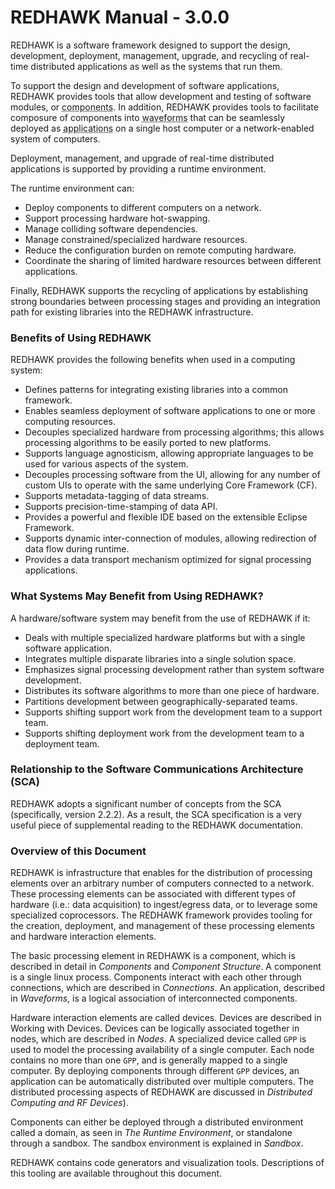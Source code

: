 # REDHAWK Manual - 3.0.0

REDHAWK is a software framework designed to support the design, development, deployment, management, upgrade, and recycling of real-time distributed applications as well as the systems that run them.

To support the design and development of software applications, REDHAWK provides tools that allow development and testing of software modules, or <abbr title="See Glossary.">components</abbr>.
In addition, REDHAWK provides tools to facilitate composure of components into
<abbr title="See Glossary.">waveforms</abbr> that can be seamlessly deployed as
<abbr title="See Glossary.">applications</abbr> on a single host computer or a network-enabled system of computers.

Deployment, management, and upgrade of real-time distributed applications is supported by providing a runtime environment.

The runtime environment can:

  - Deploy components to different computers on a network.
  - Support processing hardware hot-swapping.
  - Manage colliding software dependencies.
  - Manage constrained/specialized hardware resources.
  - Reduce the configuration burden on remote computing hardware.
  - Coordinate the sharing of limited hardware resources between different applications.

Finally, REDHAWK supports the recycling of applications by establishing strong boundaries between processing stages and providing an integration path for existing libraries into the REDHAWK infrastructure.

### Benefits of Using REDHAWK

REDHAWK provides the following benefits when used in a computing system:

  - Defines patterns for integrating existing libraries into a common framework.
  - Enables seamless deployment of software applications to one or more computing resources.
  - Decouples specialized hardware from processing algorithms; this allows processing algorithms to be easily ported to new platforms.
  - Supports language agnosticism, allowing appropriate languages to be used for various aspects of the system.
  - Decouples processing software from the UI, allowing for any number of custom UIs to operate with the same underlying Core Framework (CF).
  - Supports metadata-tagging of data streams.
  - Supports precision-time-stamping of data API.
  - Provides a powerful and flexible IDE based on the extensible Eclipse Framework.
  - Supports dynamic inter-connection of modules, allowing redirection of data flow during runtime.
  - Provides a data transport mechanism optimized for signal processing applications.

### What Systems May Benefit from Using REDHAWK?

A hardware/software system may benefit from the use of REDHAWK if it:

  - Deals with multiple specialized hardware platforms but with a single software application.
  - Integrates multiple disparate libraries into a single solution space.
  - Emphasizes signal processing development rather than system software development.
  - Distributes its software algorithms to more than one piece of hardware.
  - Partitions development between geographically-separated teams.
  - Supports shifting support work from the development team to a support team.
  - Supports shifting deployment work from the development team to a deployment team.

### Relationship to the Software Communications Architecture (SCA)

REDHAWK adopts a significant number of concepts from the SCA (specifically, version 2.2.2). As a result, the SCA specification is a very useful piece of supplemental reading to the REDHAWK documentation.

### Overview of this Document

REDHAWK is infrastructure that enables for the distribution of processing elements over an arbitrary number of computers connected to a network. These processing elements can be associated with different types of hardware (i.e.: data acquisition) to ingest/egress data, or to leverage some specialized coprocessors. The REDHAWK framework provides tooling for the creation, deployment, and management of these processing elements and hardware interaction elements.

The basic processing element in REDHAWK is a component, which is described in detail in *Components* and *Component Structure*. A component is a single linux process. Components interact with each other through connections, which are described in *Connections*.  An application, described in *Waveforms*, is a logical association of interconnected components.

Hardware interaction elements are called devices. Devices are described in Working with Devices. Devices can be logically associated together in nodes, which are described in *Nodes*. A specialized device called `GPP` is used to model the processing availability of a single computer. Each node contains no more than one `GPP`, and is generally mapped to a single computer. By deploying components through different `GPP` devices, an application can be automatically distributed over multiple computers. The distributed processing aspects of REDHAWK are discussed in *Distributed Computing and RF Devices*).

Components can either be deployed through a distributed environment called a domain, as seen in *The Runtime Environment*, or standalone through a sandbox. The sandbox environment is explained in *Sandbox*.

REDHAWK contains code generators and visualization tools. Descriptions of this tooling are available throughout this document.

